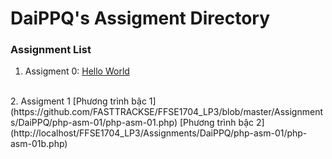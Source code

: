 # DaiPPQ's Assigment Directory

### Assignment List

1. Assigment 0: [Hello World](https://github.com/FASTTRACKSE/FFSE1704_LP3/blob/master/Assignments/ThanhCL/hello.php)
<br>
2. Assigment 1 
      [Phương trình bậc 1](https://github.com/FASTTRACKSE/FFSE1704_LP3/blob/master/Assignments/DaiPPQ/php-asm-01/php-asm-01.php)
      [Phương trình bậc 2](http://localhost/FFSE1704_LP3/Assignments/DaiPPQ/php-asm-01/php-asm-01b.php)
